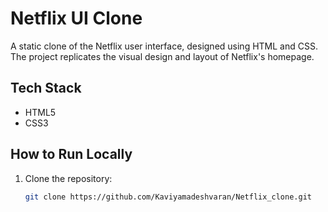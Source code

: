# Netflix UI Clone

A static clone of the Netflix user interface, designed using HTML and CSS. The project replicates the visual design and layout of Netflix's homepage.

## Tech Stack
- HTML5
- CSS3

## How to Run Locally
1. Clone the repository:
   ```bash
   git clone https://github.com/Kaviyamadeshvaran/Netflix_clone.git
